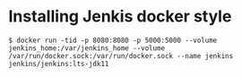 # Installing Jenkis docker style
```
$ docker run -tid -p 8080:8080 -p 5000:5000 --volume jenkins_home:/var/jenkins_home --volume /var/run/docker.sock:/var/run/docker.sock --name jenkins  jenkins/jenkins:lts-jdk11
```



